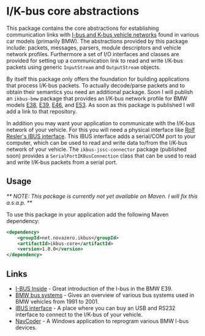 I/K-bus core abstractions
=========================

This package contains the core abstractions for establishing communication links with [I-bus and K-bus vehicle networks](http://e38.org/bussystem.pdf) found in various car models (primarily BMW).
The abstractions provided by this package include: packets, messages, parsers, module descriptors and vehicle network profiles.
Furthermore a set of I/O interfaces and classes are provided for setting up a communication link to read and write I/K-bus packets using generic `InputStream` and `OutputStream` objects.

By itself this package only offers the foundation for building applications that process I/K-bus packets.
To actually decode/parse packets and to obtain their semantics you need an additional package.
Soon I will publish an `ikbus-bmw` package that provides an I/K-bus network profile for BMW models [E38](https://en.wikipedia.org/wiki/BMW_7_Series_%28E38%29), [E39](https://en.wikipedia.org/wiki/BMW_5_Series_%28E39%29), [E46](https://en.wikipedia.org/wiki/BMW_3_Series_%28E46%29), and [E53](https://en.wikipedia.org/wiki/BMW_X5_%28E53%29).
As soon as this package is published I will add a link to that repository.

In addition you may want your application to communicate with the I/K-bus network of your vehicle.
For this you will need a physical interface like [Rolf Resler's IBUS interface](http://www.reslers.de/IBUS/).
This IBUS interface adds a serial/COM port to your computer, which can be used to read and write data to/from the I/K-bus network of your vehicle.
The `ikbus-jssc-connector` package (published soon) provides a `SerialPortIKBusConnection` class that can be used to read and write I/K-bus packets from a serial port.

Usage
-----

_** NOTE: This package is currently not yet available on Maven. I will fix this a.s.a.p. **_

To use this package in your application add the following Maven dependency:
```xml
<dependency>
	<groupId>net.novazero.ikbus</groupId>
	<artifactId>ikbus-core</artifactId>
	<version>1.0.0</version>
</dependency>
```

Links
-----
* [I-BUS Inside](http://web.comhem.se/mulle2/IBUSInsideDRAFTREV5.pdf) - Great introduction of the I-bus in the BMW E39. 
* [BMW bus systems](http://e38.org/bussystem.pdf) - Gives an overview of various bus systems used in BMW vehicles from 1991 to 2001.
* [IBUS interface](http://www.reslers.de/IBUS/) - A place where you can buy an USB and RS232 interface to connect to the I/K-bus of your vehicle.
* [NavCoder](http://www.navcoder.com/) - A Windows application to reprogram various BMW I-bus devices.
